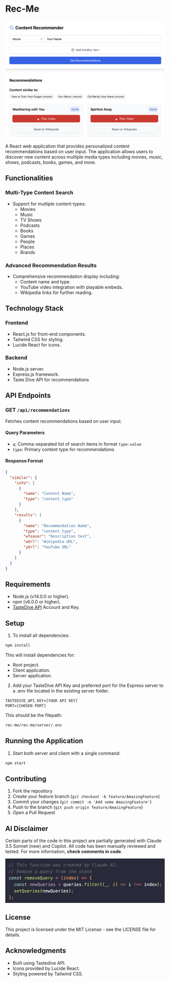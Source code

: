 # Rec-Me

![alt text](image.png)

A React web application that provides personalized content recommendations based on user input. The application allows users to discover new content across multiple media types including movies, music, shows, podcasts, books, games, and more.

## Functionalities

### Multi-Type Content Search

- Support for multiple content types:
  - Movies
  - Music
  - TV Shows
  - Podcasts
  - Books
  - Games
  - People
  - Places
  - Brands

### Advanced Recommendation Results

- Comprehensive recommendation display including:
  - Content name and type.
  - YouTube video integration with playable embeds.
  - Wikipedia links for further reading.

## Technology Stack

### Frontend

- React.js for front-end components.
- Tailwind CSS for styling.
- Lucide React for icons.

### Backend

- Node.js server.
- Express.js framework.
- Taste Dive API for recommendations

## API Endpoints

### GET `/api/recommendations`

Fetches content recommendations based on user input.

#### Query Parameters

- `q`: Comma-separated list of search items in format `type:value`
- `type`: Primary content type for recommendations

#### Response Format

```json
{
  "similar": {
    "info": [
      {
        "name": "Content Name",
        "type": "content_type"
      }
    ],
    "results": [
      {
        "name": "Recommendation Name",
        "type": "content_type",
        "wTeaser": "Description text",
        "wUrl": "Wikipedia URL",
        "yUrl": "YouTube URL"
      }
    ]
  }
}
```

## Requirements

- Node.js (v14.0.0 or higher).
- npm (v6.0.0 or higher).
- [TasteDive API](https://tastedive.com/read/api) Account and Key.

## Setup

1. To install all dependencies:

```bash
npm install
```

This will install dependencies for:

- Root project.
- Client application.
- Server application.

2. Add your TasteDive API Key and preferred port for the Express server to a .env file located in the existing server folder.

```env
TASTEDIVE_API_KEY=[YOUR API KEY]
PORT=[CHOSEN PORT]
```

This should be the filepath:

```bash
rec-me/rec-me/server/.env
```

## Running the Application

1. Start both server and client with a single command:

```bash
npm start
```

## Contributing

1. Fork the repository
2. Create your feature branch (`git checkout -b feature/AmazingFeature`)
3. Commit your changes (`git commit -m 'Add some AmazingFeature'`)
4. Push to the branch (`git push origin feature/AmazingFeature`)
5. Open a Pull Request

## AI Disclaimer

Certain parts of the code in this project are partially generated with Claude 3.5 Sonnet (new) and Copilot. All code has been manually reviewed and tested. For more information, **check comments in code**.

![alt text](image-1.png)

## License

This project is licensed under the MIT License - see the LICENSE file for details.

## Acknowledgments

- Built using Tastedive API.
- Icons provided by Lucide React.
- Styling powered by Tailwind CSS.
